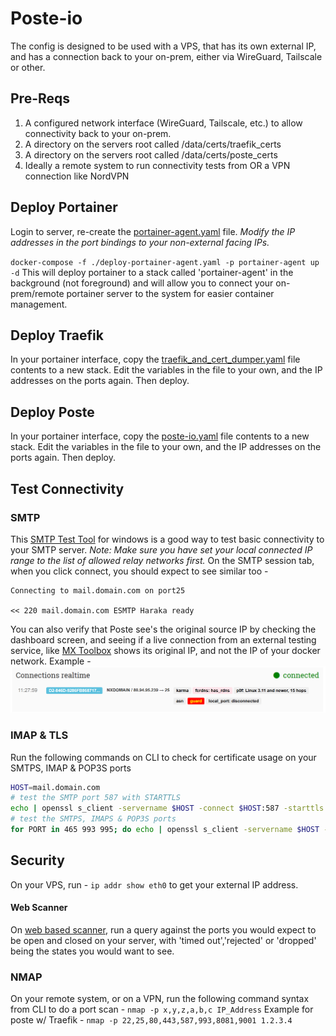 # Poste-io
The config is designed to be used with a VPS, that has its own external IP, and has a connection back to your on-prem, either via WireGuard, Tailscale or other.

## Pre-Reqs
1. A configured network interface (WireGuard, Tailscale, etc.) to allow connectivity back to your on-prem.
2. A directory on the servers root called /data/certs/traefik_certs
3. A directory on the servers root called /data/certs/poste_certs
4. Ideally a remote system to run connectivity tests from OR a VPN connection like NordVPN

## Deploy Portainer
Login to server, re-create the [portainer-agent.yaml](./portainer-agent.yaml) file.
_Modify the IP addresses in the port bindings to your non-external facing IPs._

`docker-compose -f ./deploy-portainer-agent.yaml -p portainer-agent up -d`
This will deploy portainer to a stack called 'portainer-agent' in the background (not foreground) and will allow you to connect your on-prem/remote portainer server to the system for easier container management.

## Deploy Traefik
In your portainer interface, copy the [traefik_and_cert_dumper.yaml](./traefik_and_cert_dumper.yaml) file contents to a new stack.
Edit the variables in the file to your own, and the IP addresses on the ports again.
Then deploy.

## Deploy Poste
In your portainer interface, copy the [poste-io.yaml](./poste-io.yaml) file contents to a new stack.
Edit the variables in the file to your own, and the IP addresses on the ports again.
Then deploy.

## Test Connectivity
### SMTP
This [SMTP Test Tool](https://github.com/georgjf/SMTPtool) for windows is a good way to test basic connectivity to your SMTP server.
_Note: Make sure you have set your local connected IP range to the list of allowed relay networks first._
On the SMTP session tab, when you click connect, you should expect to see similar too - 
```
Connecting to mail.domain.com on port25

<< 220 mail.domain.com ESMTP Haraka ready
```
You can also verify that Poste see's the original source IP by checking the dashboard screen, and seeing if a live connection from an external testing service, like [MX Toolbox](https://mxtoolbox.com/SuperTool.aspx?action=smtp) shows its original IP, and not the IP of your docker network. Example - 
![poste-original-ip-example](./poste-original-ip-example.png)

### IMAP & TLS
Run the following commands on CLI to check for certificate usage on your SMTPS, IMAP & POP3S ports

```sh
HOST=mail.domain.com
# test the SMTP port 587 with STARTTLS
echo | openssl s_client -servername $HOST -connect $HOST:587 -starttls smtp 2>/dev/null | openssl x509 -noout -issuer -subject -dates
# test the SMTPS, IMAPS & POP3S ports
for PORT in 465 993 995; do echo | openssl s_client -servername $HOST -connect $HOST:$PORT 2>/dev/null | openssl x509 -noout -issuer -subject -dates; done
```

## Security
On your VPS, run - `ip addr show eth0` to get your external IP address.
#### Web Scanner
On [web based scanner](https://dnschecker.org/port-scanner.php), run a query against the ports you would expect to be open and closed on your server, with 'timed out','rejected' or 'dropped' being the states you would want to see.

### NMAP
On your remote system, or on a VPN, run the following command syntax from CLI to do a port scan - 
`nmap -p x,y,z,a,b,c IP_Address`
Example for poste w/ Traefik - 
`nmap -p 22,25,80,443,587,993,8081,9001 1.2.3.4`

